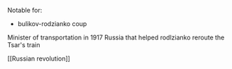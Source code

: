 Notable for:
- bulikov-rodzianko coup

Minister of transportation in 1917 Russia that helped rodlzianko reroute the Tsar's train

[[Russian revolution]]